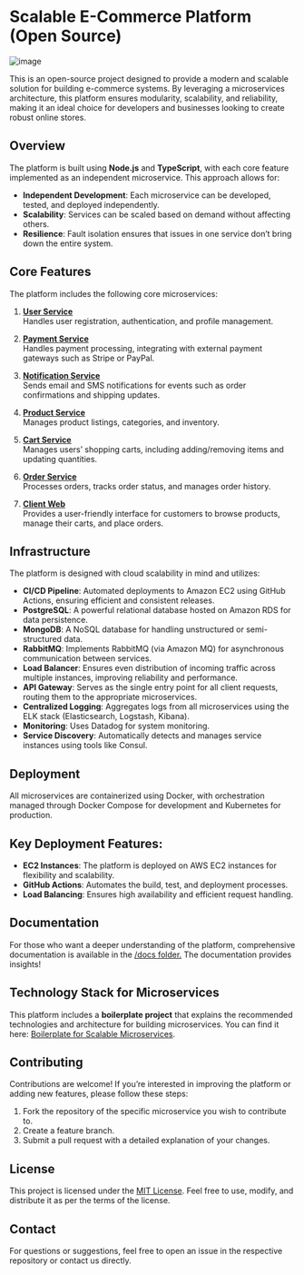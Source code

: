 # Scalable E-Commerce Platform (Open Source)
![image](https://github.com/user-attachments/assets/28b17d45-7084-4bc5-9ba0-aac42347e575)

This is an open-source project designed to provide a modern and scalable solution for building e-commerce systems. By leveraging a microservices architecture, this platform ensures modularity, scalability, and reliability, making it an ideal choice for developers and businesses looking to create robust online stores.

## Overview
The platform is built using **Node.js** and **TypeScript**, with each core feature implemented as an independent microservice. This approach allows for:

- **Independent Development**: Each microservice can be developed, tested, and deployed independently.
- **Scalability**: Services can be scaled based on demand without affecting others.
- **Resilience**: Fault isolation ensures that issues in one service don’t bring down the entire system.


## Core Features

The platform includes the following core microservices:

1. [**User Service**](https://github.com/scalify-xyz/user-microservice)  
   Handles user registration, authentication, and profile management.  

2. [**Payment Service**](https://github.com/scalify-xyz/payment-microservice)  
   Handles payment processing, integrating with external payment gateways such as Stripe or PayPal.  

3. [**Notification Service**](https://github.com/scalify-xyz/notification-microservice)  
   Sends email and SMS notifications for events such as order confirmations and shipping updates.  

4. [**Product Service**](https://github.com/scalify-xyz/product-microservice)  
   Manages product listings, categories, and inventory.  

5. [**Cart Service**](https://github.com/scalify-xyz/cart-microservice)  
   Manages users’ shopping carts, including adding/removing items and updating quantities.  

6. [**Order Service**](https://github.com/scalify-xyz/order-microservice)  
   Processes orders, tracks order status, and manages order history.  
   
7. [**Client Web**](https://github.com/scalify-xyz/frontend-monolithic)  
   Provides a user-friendly interface for customers to browse products, manage their carts, and place orders.  

## Infrastructure

The platform is designed with cloud scalability in mind and utilizes:

- **CI/CD Pipeline**: Automated deployments to Amazon EC2 using GitHub Actions, ensuring efficient and consistent releases.
- **PostgreSQL**: A powerful relational database hosted on Amazon RDS for data persistence.
- **MongoDB**: A NoSQL database for handling unstructured or semi-structured data.
- **RabbitMQ**: Implements RabbitMQ (via Amazon MQ) for asynchronous communication between services.
- **Load Balancer**: Ensures even distribution of incoming traffic across multiple instances, improving reliability and performance.
- **API Gateway**: Serves as the single entry point for all client requests, routing them to the appropriate microservices.
- **Centralized Logging**: Aggregates logs from all microservices using the ELK stack (Elasticsearch, Logstash, Kibana).
- **Monitoring**: Uses Datadog for system monitoring.
- **Service Discovery**: Automatically detects and manages service instances using tools like Consul.

## Deployment
All microservices are containerized using Docker, with orchestration managed through Docker Compose for development and Kubernetes for production.

## Key Deployment Features:
- **EC2 Instances**: The platform is deployed on AWS EC2 instances for flexibility and scalability.
- **GitHub Actions**: Automates the build, test, and deployment processes.
- **Load Balancing**: Ensures high availability and efficient request handling.

## Documentation
For those who want a deeper understanding of the platform, comprehensive documentation is available in the [/docs folder.](https://github.com/scalify-xyz/docs/tree/main/docs) The documentation provides insights!

## Technology Stack for Microservices  
This platform includes a **boilerplate project** that explains the recommended technologies and architecture for building microservices. You can find it here: [Boilerplate for Scalable Microservices](https://github.com/scalify-xyz/boilerplate-microservice).  

## Contributing
Contributions are welcome! If you’re interested in improving the platform or adding new features, please follow these steps:

1. Fork the repository of the specific microservice you wish to contribute to.
2. Create a feature branch.
3. Submit a pull request with a detailed explanation of your changes.

## License
This project is licensed under the [MIT License](LICENSE). Feel free to use, modify, and distribute it as per the terms of the license.

## Contact
For questions or suggestions, feel free to open an issue in the respective repository or contact us directly.
